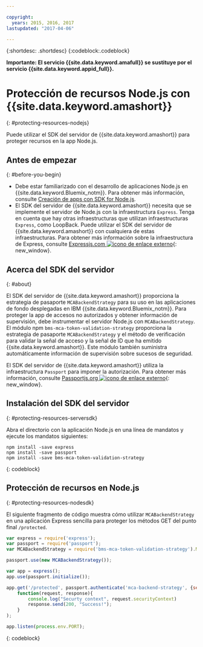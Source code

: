 ```yaml
---

copyright:
  years: 2015, 2016, 2017
lastupdated: "2017-04-06"

---
```


{:shortdesc: .shortdesc}
{:codeblock:.codeblock}

**Importante: El servicio {{site.data.keyword.amafull}} se sustituye por el servicio {{site.data.keyword.appid_full}}.**

# Protección de recursos Node.js con {{site.data.keyword.amashort}}
{: #protecting-resources-nodejs}


Puede utilizar el SDK del servidor de {{site.data.keyword.amashort}} para proteger recursos en la app Node.js.

## Antes de empezar
{: #before-you-begin}

* Debe estar familiarizado con el desarrollo de aplicaciones Node.js en {{site.data.keyword.Bluemix_notm}}. Para obtener más información, consulte [Creación de apps con SDK for Node.js](https://console.{DomainName}/docs/runtimes/nodejs/index.html#nodejs_runtime).
* El SDK del servidor de {{site.data.keyword.amashort}} necesita que se implemente el servidor de Node.js con la infraestructura `Express`. Tenga en cuenta que hay otras infraestructuras que utilizan infraestructuras `Express`, como LoopBack. Puede utilizar el SDK del servidor de {{site.data.keyword.amashort}} con cualquiera de estas infraestructuras. Para obtener más información sobre la infraestructura de Express, consulte [Expressjs.com ![icono de enlace externo](../../icons/launch-glyph.svg "icono de enlace externo")](http://expressjs.com/){: new_window}.

## Acerca del SDK del servidor
{: #about}

El SDK del servidor de {{site.data.keyword.amashort}} proporciona la estrategia de pasaporte `MCABackendStrategy` para su uso en las aplicaciones de fondo desplegadas en IBM {{site.data.keyword.Bluemix_notm}}. Para proteger la app de accesos no autorizados y obtener información de supervisión, debe instrumentar el servidor Node.js con `MCABackendStrategy`. El módulo npm `bms-mca-token-validation-strategy` proporciona la estrategia de pasaporte `MCABackendStrategy` y el método de verificación para validar la señal de acceso y la señal de ID que ha emitido {{site.data.keyword.amashort}}. Este módulo también suministra automáticamente información de supervisión sobre sucesos de seguridad.

El SDK del servidor de {{site.data.keyword.amashort}} utiliza la infraestructura `Passport` para imponer la autorización.  Para obtener más información, consulte [Passportjs.org ![icono de enlace externo](../../icons/launch-glyph.svg "icono de enlace externo")](http://passportjs.org/){: new_window}.

## Instalación del SDK del servidor
{: #protecting-resources-serversdk}

Abra el directorio con la aplicación Node.js en una línea de mandatos y ejecute los mandatos siguientes:

```
npm install -save express
npm install -save passport
npm install -save bms-mca-token-validation-strategy
```
{: codeblock}

## Protección de recursos en Node.js
{: #protecting-resources-nodesdk}

El siguiente fragmento de código muestra cómo utilizar `MCABackendStrategy` en una aplicación Express sencilla para proteger los métodos GET del punto final `/protected`.

```JavaScript
var express = require('express');
var passport = require('passport');
var MCABackendStrategy = require('bms-mca-token-validation-strategy').MCABackendStrategy;

passport.use(new MCABackendStrategy());

var app = express();
app.use(passport.initialize());

app.get('/protected', passport.authenticate('mca-backend-strategy', {session: false }),
    function(request, response){
		console.log("Securty context", request.securityContext)    
		response.send(200, "Success!");
    }
);

app.listen(process.env.PORT);
```
{: codeblock}

